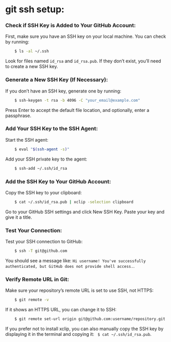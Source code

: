 # git ssh setup:

### Check if SSH Key is Added to Your GitHub Account:
First, make sure you have an SSH key on your local machine. You can check by running:
```bash
    $ ls -al ~/.ssh
```
Look for files named `id_rsa` and `id_rsa.pub`. If they don’t exist, you’ll need to create a new SSH key.

### Generate a New SSH Key (If Necessary):
If you don’t have an SSH key, generate one by running:
```bash
    $ ssh-keygen -t rsa -b 4096 -C "your_email@example.com"
```
Press Enter to accept the default file location, and optionally, enter a passphrase.

### Add Your SSH Key to the SSH Agent:
Start the SSH agent:
```bash
    $ eval "$(ssh-agent -s)"
```
Add your SSH private key to the agent:
```bash
    $ ssh-add ~/.ssh/id_rsa
```

### Add the SSH Key to Your GitHub Account:
Copy the SSH key to your clipboard:
```bash
    $ cat ~/.ssh/id_rsa.pub | xclip -selection clipboard 
```
Go to your GitHub SSH settings and click New SSH Key. Paste your key and give it a title.

### Test Your Connection:
Test your SSH connection to GitHub:
```bash
    $ ssh -T git@github.com
```

You should see a message like: `Hi username! You've successfully authenticated, but GitHub does not provide shell access.`.

### Verify Remote URL in Git:
Make sure your repository’s remote URL is set to use SSH, not HTTPS:
```bash
    $ git remote -v
```
If it shows an HTTPS URL, you can change it to SSH:
```bash
    $ git remote set-url origin git@github.com:username/repository.git
```

If you prefer not to install xclip, you can also manually copy the SSH key by displaying it in the terminal and copying it: ` $ cat ~/.ssh/id_rsa.pub`.